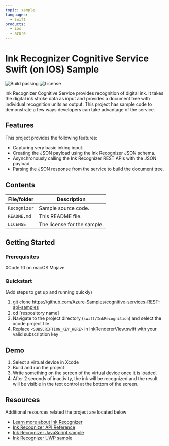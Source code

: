 ```yaml
---
topic: sample
languages:
  - swift
products:
  - ios
  - azure
---
```


# Ink Recognizer Cognitive Service Swift (on IOS) Sample 
![Build passing](https://img.shields.io/badge/build-passing-brightgreen.svg) ![License](https://img.shields.io/badge/license-MIT-green.svg)

Ink Recognizer Cognitive Service provides recognition of digital ink. It takes the digital ink stroke data as input and provides a document tree with individual recognition units as output. This project has sample code to demonstrate a few ways developers can take advantage of the service.
 
## Features

This project provides the following features:

* Capturing very basic inking input.
* Creating the JSON payload using the Ink Recognizer JSON schema.
* Asynchronously calling the Ink Recognizer REST APIs with the JSON payload
* Parsing the JSON response from the service to build the document tree.

## Contents

| File/folder | Description |
|-------------|-------------|
| `Recognizer`       | Sample source code. |
| `README.md` | This README file. |
| `LICENSE`   | The license for the sample. |

## Getting Started

### Prerequisites

XCode 10 on macOS Mojave


### Quickstart
(Add steps to get up and running quickly)

1. git clone https://github.com/Azure-Samples/cognitive-services-REST-api-samples
2. cd [respository name]
3. Navigate to the project directory (`swift/InkRecognition`) and select the xcode project file.
4. Replace `<SUBSCRIPTION_KEY_HERE>` in InkRendererView.swift with your valid subscription key

## Demo

1. Select a virtual device in Xcode
2. Build and run the project
3. Write something on the screen of the virtual device once it is loaded.
4. After 2 seconds of inactivity, the ink will be recognized and the result will be visible in the text control at the bottom of the screen.


## Resources

Additional resources related the project are located below

- [Learn more about Ink Recognizer](http://go.microsoft.com/fwlink/?LinkID=2084782)
- [Ink Recognizer API Reference](http://go.microsoft.com/fwlink/?LinkID=2085147)
- [Ink Recognizer JavaScript sample](https://github.com/azure-samples/cognitive-services-javascript-ink-recognition)
- [Ink Recognizer UWP sample](https://github.com/azure-samples/cognitive-services-csharp-ink-recognition)
